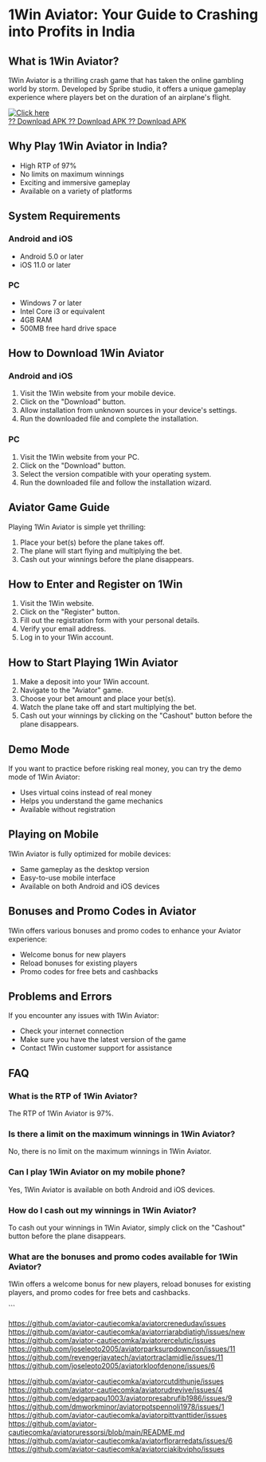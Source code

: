 # 1Win Aviator: Your Guide to Crashing into Profits in India

## What is 1Win Aviator?

1Win Aviator is a thrilling crash game that has taken the online
gambling world by storm. Developed by Spribe studio, it offers a unique
gameplay experience where players bet on the duration of an airplane\'s
flight.

[![Click
here](https://readscoops.com/wp-content/uploads/2023/03/Readscoop-aviator-1-1.jpg)](https://traff.sbs/deff)\
[?? Download APK ?? Download APK ?? Download
APK](https://traff.sbs/deff)

## Why Play 1Win Aviator in India?

-   High RTP of 97%
-   No limits on maximum winnings
-   Exciting and immersive gameplay
-   Available on a variety of platforms

## System Requirements

### Android and iOS

-   Android 5.0 or later
-   iOS 11.0 or later

### PC

-   Windows 7 or later
-   Intel Core i3 or equivalent
-   4GB RAM
-   500MB free hard drive space

## How to Download 1Win Aviator

### Android and iOS

1.  Visit the 1Win website from your mobile device.
2.  Click on the "Download" button.
3.  Allow installation from unknown sources in your device\'s settings.
4.  Run the downloaded file and complete the installation.

### PC

1.  Visit the 1Win website from your PC.
2.  Click on the "Download" button.
3.  Select the version compatible with your operating system.
4.  Run the downloaded file and follow the installation wizard.

## Aviator Game Guide

Playing 1Win Aviator is simple yet thrilling:

1.  Place your bet(s) before the plane takes off.
2.  The plane will start flying and multiplying the bet.
3.  Cash out your winnings before the plane disappears.

## How to Enter and Register on 1Win

1.  Visit the 1Win website.
2.  Click on the "Register" button.
3.  Fill out the registration form with your personal details.
4.  Verify your email address.
5.  Log in to your 1Win account.

## How to Start Playing 1Win Aviator

1.  Make a deposit into your 1Win account.
2.  Navigate to the "Aviator" game.
3.  Choose your bet amount and place your bet(s).
4.  Watch the plane take off and start multiplying the bet.
5.  Cash out your winnings by clicking on the "Cashout" button
    before the plane disappears.

## Demo Mode

If you want to practice before risking real money, you can try the demo
mode of 1Win Aviator:

-   Uses virtual coins instead of real money
-   Helps you understand the game mechanics
-   Available without registration

## Playing on Mobile

1Win Aviator is fully optimized for mobile devices:

-   Same gameplay as the desktop version
-   Easy-to-use mobile interface
-   Available on both Android and iOS devices

## Bonuses and Promo Codes in Aviator

1Win offers various bonuses and promo codes to enhance your Aviator
experience:

-   Welcome bonus for new players
-   Reload bonuses for existing players
-   Promo codes for free bets and cashbacks

## Problems and Errors

If you encounter any issues with 1Win Aviator:

-   Check your internet connection
-   Make sure you have the latest version of the game
-   Contact 1Win customer support for assistance

## FAQ

### What is the RTP of 1Win Aviator?

The RTP of 1Win Aviator is 97%.

### Is there a limit on the maximum winnings in 1Win Aviator?

No, there is no limit on the maximum winnings in 1Win Aviator.

### Can I play 1Win Aviator on my mobile phone?

Yes, 1Win Aviator is available on both Android and iOS devices.

### How do I cash out my winnings in 1Win Aviator?

To cash out your winnings in 1Win Aviator, simply click on the
"Cashout" button before the plane disappears.

### What are the bonuses and promo codes available for 1Win Aviator?

1Win offers a welcome bonus for new players, reload bonuses for existing
players, and promo codes for free bets and cashbacks.

\`\`\`

https://github.com/aviator-cautiecomka/aviatorcrenedudav/issues
https://github.com/aviator-cautiecomka/aviatorriarabdiatigh/issues/new
https://github.com/aviator-cautiecomka/aviatorercelutic/issues
https://github.com/joseleoto2005/aviatorparksurpdowncon/issues/11
https://github.com/revengerjavatech/aviatortraclamidlie/issues/11
https://github.com/joseleoto2005/aviatorkloofdenone/issues/6

https://github.com/aviator-cautiecomka/aviatorcutdithunje/issues
https://github.com/aviator-cautiecomka/aviatorudrevive/issues/4
https://github.com/edgarpapu1003/aviatorpresabrufib1986/issues/9
https://github.com/dmworkminor/aviatorpotspennoli1978/issues/1
https://github.com/aviator-cautiecomka/aviatorpittvanttider/issues
https://github.com/aviator-cautiecomka/aviatoruressorsi/blob/main/README.md
https://github.com/aviator-cautiecomka/aviatorflorarredats/issues/6
https://github.com/aviator-cautiecomka/aviatorciakibvipho/issues
